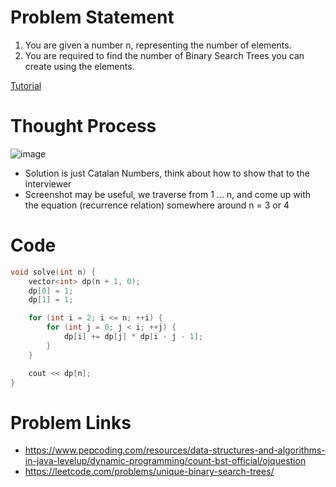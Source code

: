 # Problem Statement
1. You are given a number n, representing the number of elements.
2. You are required to find the number of Binary Search Trees you can create using the elements.

[Tutorial](https://www.youtube.com/watch?v=H1qjjkm3P3c&list=PL-Jc9J83PIiEZvXCn-c5UIBvfT8dA-8EG&index=16)

# Thought Process

![image](https://user-images.githubusercontent.com/10897423/134689504-49885023-f549-4e24-9b55-61354479b246.png)

- Solution is just Catalan Numbers, think about how to show that to the interviewer
- Screenshot may be useful, we traverse from 1 ... n, and come up with the equation (recurrence relation) somewhere around n = 3 or 4


# Code
```cpp
void solve(int n) {
    vector<int> dp(n + 1, 0);
    dp[0] = 1;
    dp[1] = 1;

    for (int i = 2; i <= n; ++i) {
        for (int j = 0; j < i; ++j) {
            dp[i] += dp[j] * dp[i - j - 1];
        }
    }

    cout << dp[n];
}
```

# Problem Links
- https://www.pepcoding.com/resources/data-structures-and-algorithms-in-java-levelup/dynamic-programming/count-bst-official/ojquestion
- https://leetcode.com/problems/unique-binary-search-trees/
